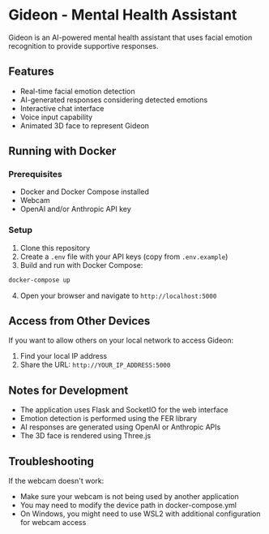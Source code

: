 # Gideon - Mental Health Assistant

Gideon is an AI-powered mental health assistant that uses facial emotion recognition to provide supportive responses.

## Features

- Real-time facial emotion detection
- AI-generated responses considering detected emotions
- Interactive chat interface
- Voice input capability
- Animated 3D face to represent Gideon

## Running with Docker

### Prerequisites

- Docker and Docker Compose installed
- Webcam
- OpenAI and/or Anthropic API key

### Setup

1. Clone this repository
2. Create a `.env` file with your API keys (copy from `.env.example`)
3. Build and run with Docker Compose:

```bash
docker-compose up
```

4. Open your browser and navigate to `http://localhost:5000`

## Access from Other Devices

If you want to allow others on your local network to access Gideon:

1. Find your local IP address
2. Share the URL: `http://YOUR_IP_ADDRESS:5000`

## Notes for Development

- The application uses Flask and SocketIO for the web interface
- Emotion detection is performed using the FER library
- AI responses are generated using OpenAI or Anthropic APIs
- The 3D face is rendered using Three.js

## Troubleshooting

If the webcam doesn't work:
- Make sure your webcam is not being used by another application
- You may need to modify the device path in docker-compose.yml
- On Windows, you might need to use WSL2 with additional configuration for webcam access
